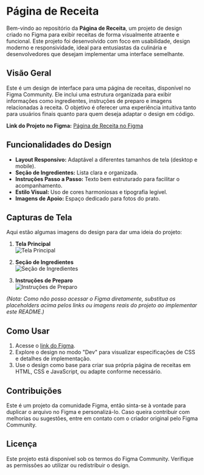 # Página de Receita

Bem-vindo ao repositório da **Página de Receita**, um projeto de design criado no Figma para exibir receitas de forma visualmente atraente e funcional. Este projeto foi desenvolvido com foco em usabilidade, design moderno e responsividade, ideal para entusiastas da culinária e desenvolvedores que desejam implementar uma interface semelhante.

## Visão Geral

Este é um design de interface para uma página de receitas, disponível no Figma Community. Ele inclui uma estrutura organizada para exibir informações como ingredientes, instruções de preparo e imagens relacionadas à receita. O objetivo é oferecer uma experiência intuitiva tanto para usuários finais quanto para quem deseja adaptar o design em código.

**Link do Projeto no Figma:** [Página de Receita no Figma](https://www.figma.com/design/S7AuTGiuJ3v2DvgmKzkmht/Página-de-receita-(Community)?node-id=908-1698&m=dev)

## Funcionalidades do Design

- **Layout Responsivo:** Adaptável a diferentes tamanhos de tela (desktop e mobile).
- **Seção de Ingredientes:** Lista clara e organizada.
- **Instruções Passo a Passo:** Texto bem estruturado para facilitar o acompanhamento.
- **Estilo Visual:** Uso de cores harmoniosas e tipografia legível.
- **Imagens de Apoio:** Espaço dedicado para fotos do prato.

## Capturas de Tela

Aqui estão algumas imagens do design para dar uma ideia do projeto:

1. **Tela Principal**  
   ![Tela Principal](insira-o-caminho-da-imagem-aqui/tela-principal.png)

2. **Seção de Ingredientes**  
   ![Seção de Ingredientes](insira-o-caminho-da-imagem-aqui/secao-ingredientes.png)

3. **Instruções de Preparo**  
   ![Instruções de Preparo](insira-o-caminho-da-imagem-aqui/instrucoes-preparo.png)

*(Nota: Como não posso acessar o Figma diretamente, substitua os placeholders acima pelos links ou imagens reais do projeto ao implementar este README.)*

## Como Usar

1. Acesse o [link do Figma](https://www.figma.com/design/S7AuTGiuJ3v2DvgmKzkmht/Página-de-receita-(Community)?node-id=908-1698&m=dev).
2. Explore o design no modo "Dev" para visualizar especificações de CSS e detalhes de implementação.
3. Use o design como base para criar sua própria página de receitas em HTML, CSS e JavaScript, ou adapte conforme necessário.

## Contribuições

Este é um projeto da comunidade Figma, então sinta-se à vontade para duplicar o arquivo no Figma e personalizá-lo. Caso queira contribuir com melhorias ou sugestões, entre em contato com o criador original pelo Figma Community.

## Licença

Este projeto está disponível sob os termos do Figma Community. Verifique as permissões ao utilizar ou redistribuir o design.

